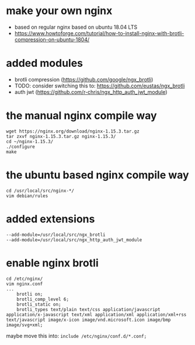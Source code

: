 # make your own nginx
- based on regular nginx based on ubuntu 18.04 LTS
- https://www.howtoforge.com/tutorial/how-to-install-nginx-with-brotli-compression-on-ubuntu-1804/

# added modules
- brotli compression (https://github.com/google/ngx_brotli)
- TODO: consider switching this to: https://github.com/eustas/ngx_brotli
- auth jwt (https://github.com/r-chris/ngx_http_auth_jwt_module)


# the manual nginx compile way
```
wget https://nginx.org/download/nginx-1.15.3.tar.gz
tar zxvf nginx-1.15.3.tar.gz nginx-1.15.3/
cd ~/nginx-1.15.3/
./configure
make
```

# the ubuntu based nginx compile way
```
cd /usr/local/src/nginx-*/
vim debian/rules
```

# added extensions
```
--add-module=/usr/local/src/ngx_brotli
--add-module=/usr/local/src/ngx_http_auth_jwt_module
```

# enable nginx brotli
```
cd /etc/nginx/
vim nginx.conf
...
    brotli on;
    brotli_comp_level 6;
    brotli_static on;
    brotli_types text/plain text/css application/javascript application/x-javascript text/xml application/xml application/xml+rss text/javascript image/x-icon image/vnd.microsoft.icon image/bmp image/svg+xml;
```

maybe move this into: `include /etc/nginx/conf.d/*.conf;`
